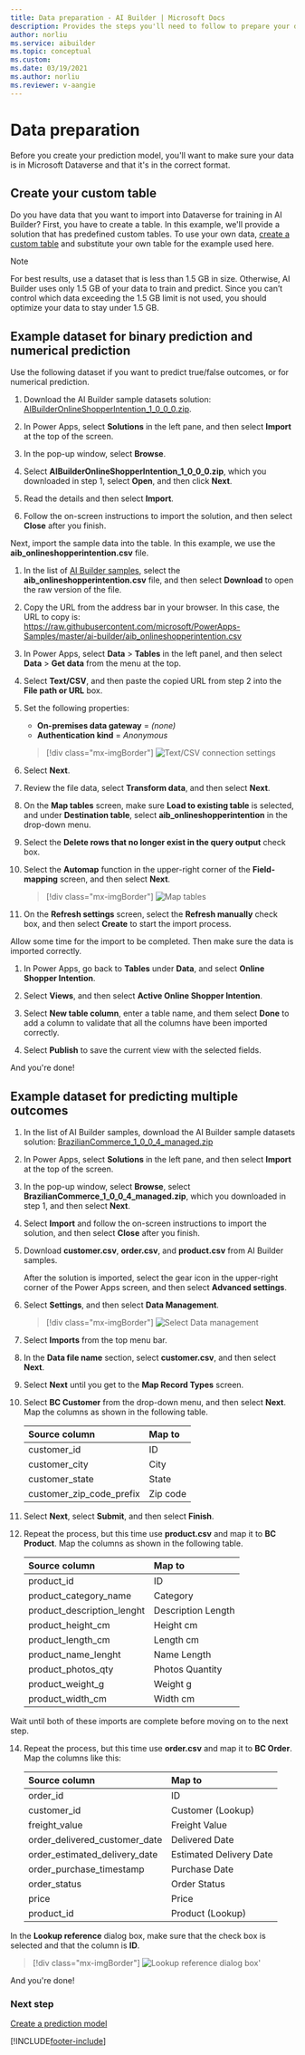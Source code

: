 ```yaml
---
title: Data preparation - AI Builder | Microsoft Docs
description: Provides the steps you'll need to follow to prepare your data for AI Builder in Microsoft Dataverse. 
author: norliu
ms.service: aibuilder
ms.topic: conceptual
ms.custom: 
ms.date: 03/19/2021
ms.author: norliu
ms.reviewer: v-aangie
---
```


# Data preparation

Before you create your prediction model, you'll want to make sure your data is in Microsoft Dataverse and that it's in the correct format.

## Create your custom table

Do you have data that you want to import into Dataverse for training in AI Builder? First, you have to create a table. In this example, we'll provide a solution that has predefined custom tables. To use your own data, [create a custom table](/powerapps/maker/common-data-service/data-platform-create-entity) and substitute your own table for the example used here.

> [!NOTE]
>For best results, use a dataset that is less than 1.5 GB in size. Otherwise, AI Builder uses only 1.5 GB of your data to train and predict. Since you can’t control which data exceeding the 1.5 GB limit is not used, you should optimize your data to stay under 1.5 GB.

## Example dataset for binary prediction and numerical prediction

Use the following dataset if you want to predict true/false outcomes, or for numerical prediction.

1. Download the AI Builder sample datasets solution: [AIBuilderOnlineShopperIntention_1_0_0_0.zip](https://go.microsoft.com/fwlink/?linkid=2093415).

1. In Power Apps, select **Solutions** in the left pane, and then select **Import** at the top of the screen.

1. In the pop-up window, select **Browse**.

1. Select **AIBuilderOnlineShopperIntention_1_0_0_0.zip**, which you downloaded in step 1, select **Open**, and then click **Next**.

1. Read the details and then select **Import**.

1. Follow the on-screen instructions to import the solution, and then select **Close** after you finish.

Next, import the sample data into the table. In this example, we use the **aib_onlineshopperintention.csv** file.

1. In the list of [AI Builder samples](https://go.microsoft.com/fwlink/?linkid=2093415), select the **aib_onlineshopperintention.csv** file, and then select **Download** to open the raw version of the file.

1. Copy the URL from the address bar in your browser. In this case, the URL to copy is: https://raw.githubusercontent.com/microsoft/PowerApps-Samples/master/ai-builder/aib_onlineshopperintention.csv

1. In Power Apps, select **Data** > **Tables** in the left panel, and then select **Data** > **Get data** from the menu at the top.

1. Select **Text/CSV**, and then paste the copied URL from step 2 into the **File path  or URL** box.

1. Set the following properties:

    - **On-premises data gateway** = *(none)*
    - **Authentication kind** = *Anonymous*
 
    > [!div class="mx-imgBorder"]
    > ![Text/CSV connection settings](media/predict-properties.png "Text/CSV connection settings")

1. Select **Next**.

1. Review the file data, select **Transform data**, and then select **Next**.

1. On the **Map tables** screen, make sure **Load to existing table** is selected, and under **Destination table**, select **aib_onlineshopperintention** in the drop-down menu.

1. Select the **Delete rows that no longer exist in the query output** check box.

1. Select the **Automap** function in the upper-right corner of the **Field-mapping** screen, and then select **Next**.

    > [!div class="mx-imgBorder"]
    > ![Map tables](media/map-tables.png "Map tables")

1. On the **Refresh settings** screen, select the **Refresh manually** check box, and then select **Create** to start the import process.

Allow some time for the import to be completed. Then make sure the data is imported correctly.

1. In Power Apps, go back to **Tables** under **Data**, and select **Online Shopper Intention**.

1. Select **Views**, and then select **Active Online Shopper Intention**.

1. Select **New table column**, enter a table name, and them select **Done** to add a column to validate that all the columns have been imported correctly.

1. Select **Publish** to save the current view with the selected fields.

And you're done!

## Example dataset for predicting multiple outcomes

1. In the list of AI Builder samples, download the AI Builder sample datasets solution: [BrazilianCommerce_1_0_0_4_managed.zip](https://go.microsoft.com/fwlink/?linkid=2093415)

1. In Power Apps, select **Solutions** in the left pane, and then select **Import** at the top of the screen.

1. In the pop-up window, select **Browse**, select **BrazilianCommerce_1_0_0_4_managed.zip**, which you downloaded in step 1, and then select **Next**.

1. Select **Import** and follow the on-screen instructions to import the solution, and then select **Close** after you finish.

1. Download **customer.csv**, **order.csv**, and **product.csv** from AI Builder samples.

   After the solution is imported, select the gear icon in the upper-right corner of the Power Apps screen, and then select **Advanced settings**.

1. Select **Settings**, and then select **Data Management**.

   > [!div class="mx-imgBorder"]
   > ![Select Data management](media/smpl-settings-data-mgmt.png "Select Data management")

1. Select **Imports** from the top menu bar.

1. In the **Data file name** section, select **customer.csv**, and then select **Next**.

1. Select **Next** until you get to the **Map Record Types** screen.

1. Select **BC Customer** from the drop-down menu, and then select **Next**. Map the columns as shown in the following table.

    |**Source column**|**Map to**|
    |:-----|:-----|
    |customer\_id|ID |
    |customer\_city|City |
    |customer\_state|State |
    |customer\_zip\_code\_prefix|Zip code |

1. Select **Next**, select **Submit**, and then select **Finish**.

1. Repeat the process, but this time use **product.csv** and map it to **BC Product**. Map the columns as shown in the following table. 

    |**Source column**|**Map to**|
    |:-----|:-----|
    |product\_id|ID |
    |product\_category\_name|Category |
    |product\_description\_lenght|Description Length |
    |product\_height\_cm|Height cm |
    |product\_length\_cm|Length cm |
    |product\_name\_lenght|Name Length |
    |product\_photos\_qty|Photos Quantity |
    |product\_weight\_g|Weight g |
    |product\_width\_cm|Width cm |

  Wait until both of these imports are complete before moving on to the next step.

14. Repeat the process, but this time use **order.csv** and map it to **BC Order**. Map the columns like this:

    |**Source column**|**Map to**|
    |:-----|:-----|
    |order\_id|ID  |
    |customer\_id|Customer (Lookup) |
    |freight\_value|Freight Value |
    |order\_delivered\_customer\_date|Delivered Date |
    |order\_estimated\_delivery\_date|Estimated Delivery Date |
    |order\_purchase\_timestamp|Purchase Date |
    |order\_status|Order Status |
    |price|Price |
    |product\_id|Product (Lookup) |

In the **Lookup reference** dialog box, make sure that the check box is selected and that the column is **ID**.

   > [!div class="mx-imgBorder"]
   > ![Lookup reference dialog box'](media/lookup-reference.png "Lookup reference dialog box")

And you're done! 

### Next step

[Create a prediction model](prediction-create-model.md)

[!INCLUDE[footer-include](includes/footer-banner.md)]